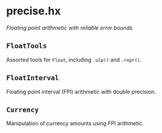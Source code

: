 # precise.hx

_Floating point arithmetic with reliable error bounds_


## `FloatTools`

Assorted tools for `Float`, including `.ulp()` and `.repr()`.


## `FloatInterval`

Floating point interval (FPI) arithmetic with double precision.


## `Currency`

Manipulation of currency amounts using FPI arithmetic.
